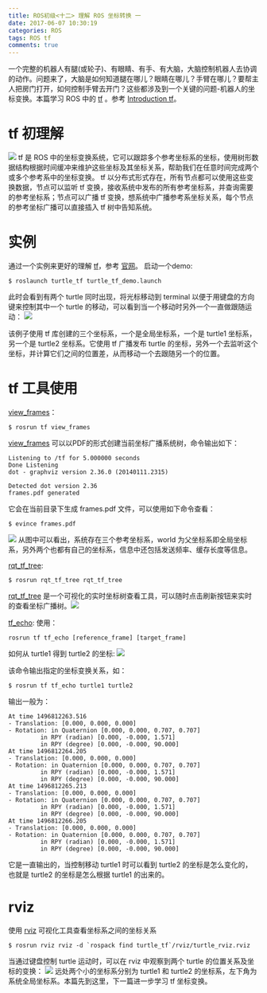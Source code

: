 ```yaml
---
title: ROS初级<十二> 理解 ROS 坐标转换 一
date: 2017-06-07 10:30:19
categories: ROS
tags: ROS tf
comments: true
---
```

一个完整的机器人有腿(或轮子)、有眼睛、有手、有大脑，大脑控制机器人去协调的动作。问题来了，大脑是如何知道腿在哪儿？眼睛在哪儿？手臂在哪儿？要帮主人把房门打开，如何控制手臂去开门？这些都涉及到一个关键的问题-机器人的坐标变换。本篇学习 ROS 中的 [tf](http://wiki.ros.org/tf) 。参考 [Introduction tf](http://wiki.ros.org/tf/Tutorials/Introduction%20to%20tf)。
<!--more-->
# tf 初理解
![](ros-primary-tutorial-12/tf.png)
tf 是 ROS 中的坐标变换系统，它可以跟踪多个参考坐标系的坐标，使用树形数据结构根据时间缓冲来维护这些坐标及其坐标关系，帮助我们在任意时间完成两个或多个参考系中的坐标变换。 tf 以分布式形式存在，所有节点都可以使用这些变换数据，节点可以监听 tf 变换，接收系统中发布的所有参考坐标系，并查询需要的参考坐标系；节点可以广播 tf 变换，想系统中广播参考系坐标关系，每个节点的参考坐标广播可以直接插入 tf 树中告知系统。
# 实例
通过一个实例来更好的理解  [tf](http://wiki.ros.org/tf)，参考 [官网](http://wiki.ros.org/tf)。
启动一个demo:
   ```
 $ roslaunch turtle_tf turtle_tf_demo.launch
   ```
此时会看到有两个 turtle 同时出现，将光标移动到 terminal 以便于用键盘的方向键来控制其中一个 turtle 的移动，可以看到当一个移动时另外一个一直做跟随运动：
![](ros-primary-tutorial-12/follow.jpg)

该例子使用 tf 库创建的三个坐标系，一个是全局坐标系，一个是 turtle1 坐标系，另一个是 turtle2 坐标系。它使用 tf 广播发布 turtle 的坐标，另外一个去监听这个坐标，并计算它们之间的位置差，从而移动一个去跟随另一个的位置。
# tf 工具使用
[view_frames](http://wiki.ros.org/tf#view_frames)：

   ```
 $ rosrun tf view_frames
   ```
[view_frames](http://wiki.ros.org/tf#view_frames) 可以以PDF的形式创建当前坐标广播系统树，命令输出如下：
   ```
Listening to /tf for 5.000000 seconds
Done Listening
dot - graphviz version 2.36.0 (20140111.2315)

Detected dot version 2.36
frames.pdf generated
   ```
它会在当前目录下生成 frames.pdf 文件，可以使用如下命令查看：
   ```
$ evince frames.pdf
   ```
![](ros-primary-tutorial-12/pdf.jpg)
从图中可以看出，系统存在三个参考坐标系，world 为父坐标系即全局坐标系，另外两个也都有自己的坐标系，信息中还包括发送频率、缓存长度等信息。

[rqt_tf_tree](http://wiki.ros.org/rqt_tf_tree):

   ```
$ rosrun rqt_tf_tree rqt_tf_tree
   ```
[rqt_tf_tree](http://wiki.ros.org/rqt_tf_tree) 是一个可视化的实时坐标树查看工具，可以随时点击刷新按钮来实时的查看坐标广播树。![](ros-primary-tutorial-12/runtime.jpg)

[tf_echo](http://wiki.ros.org/tf):
使用：
   ```
rosrun tf tf_echo [reference_frame] [target_frame]
   ```
如何从 turtle1 得到 turtle2 的坐标:
![](ros-primary-tutorial-12/matrix.png)

该命令输出指定的坐标变换关系，如：
   ```
$ rosrun tf tf_echo turtle1 turtle2
   ```
输出一般为：
   ```
At time 1496812263.516
- Translation: [0.000, 0.000, 0.000]
- Rotation: in Quaternion [0.000, 0.000, 0.707, 0.707]
            in RPY (radian) [0.000, -0.000, 1.571]
            in RPY (degree) [0.000, -0.000, 90.000]
At time 1496812264.205
- Translation: [0.000, 0.000, 0.000]
- Rotation: in Quaternion [0.000, 0.000, 0.707, 0.707]
            in RPY (radian) [0.000, -0.000, 1.571]
            in RPY (degree) [0.000, -0.000, 90.000]
At time 1496812265.213
- Translation: [0.000, 0.000, 0.000]
- Rotation: in Quaternion [0.000, 0.000, 0.707, 0.707]
            in RPY (radian) [0.000, -0.000, 1.571]
            in RPY (degree) [0.000, -0.000, 90.000]
At time 1496812266.205
- Translation: [0.000, 0.000, 0.000]
- Rotation: in Quaternion [0.000, 0.000, 0.707, 0.707]
            in RPY (radian) [0.000, -0.000, 1.571]
            in RPY (degree) [0.000, -0.000, 90.000]
   ```
它是一直输出的，当控制移动 turtle1 时可以看到 turtle2 的坐标是怎么变化的，也就是 turtle2 的坐标是怎么根据 turtle1 的出来的。
# rviz
使用 [rviz]() 可视化工具查看坐标系之间的坐标关系
   ```
$ rosrun rviz rviz -d `rospack find turtle_tf`/rviz/turtle_rviz.rviz
   ```
当通过键盘控制 turtle 运动时，可以在 rviz 中观察到两个 turtle 的位置关系及坐标的变换：
![](ros-primary-tutorial-12/rviz.jpg)
远处两个小的坐标系分别为 turtle1 和 turtle2 的坐标系，左下角为系统全局坐标系。本篇先到这里，下一篇进一步学习 tf 坐标变换。